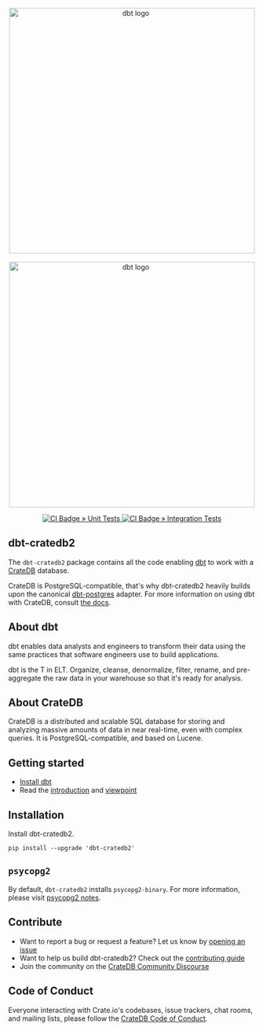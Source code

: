 <p align="center">
  <img src="https://raw.githubusercontent.com/dbt-labs/dbt/ec7dee39f793aa4f7dd3dae37282cc87664813e4/etc/dbt-logo-full.svg" alt="dbt logo" width="500"/>
  <br/><br/>
  <img src="https://github.com/user-attachments/assets/70485bb9-9809-46ce-a189-858676780b2b" alt="dbt logo" width="500"/>
</p>
<p align="center">
  <a href="https://github.com/crate/dbt-cratedb2/actions/workflows/unit-tests.yml">
    <img src="https://github.com/crate/dbt-cratedb2/actions/workflows/unit-tests.yml/badge.svg?event=push" alt="CI Badge » Unit Tests"/>
  </a>
  <a href="https://github.com/crate/dbt-cratedb2/actions/workflows/integration-tests.yml">
    <img src="https://github.com/crate/dbt-cratedb2/actions/workflows/integration-tests.yml/badge.svg?event=push" alt="CI Badge » Integration Tests"/>
  </a>
</p>

## dbt-cratedb2

The `dbt-cratedb2` package contains all the code enabling [dbt] to work with a
[CrateDB] database.

CrateDB is PostgreSQL-compatible, that's why dbt-cratedb2
heavily builds upon the canonical [dbt-postgres] adapter.
For more information on using dbt with CrateDB,
consult [the docs].

## About dbt

dbt enables data analysts and engineers to transform their data using the same practices that software engineers use to build applications.

dbt is the T in ELT. Organize, cleanse, denormalize, filter, rename, and pre-aggregate the raw data in your warehouse so that it's ready for analysis.

## About CrateDB

CrateDB is a distributed and scalable SQL database for storing and analyzing
massive amounts of data in near real-time, even with complex queries.
It is PostgreSQL-compatible, and based on Lucene.

## Getting started

- [Install dbt](https://docs.getdbt.com/docs/core/installation-overview)
- Read the [introduction](https://docs.getdbt.com/docs/introduction/) and
  [viewpoint](https://docs.getdbt.com/community/resources/viewpoint)

## Installation
Install dbt-cratedb2.
```shell
pip install --upgrade 'dbt-cratedb2'
```

## `psycopg2`
By default, `dbt-cratedb2` installs `psycopg2-binary`.
For more information, please visit [psycopg2 notes].

## Contribute

- Want to report a bug or request a feature? Let us know by [opening an issue]
- Want to help us build dbt-cratedb2? Check out the [contributing guide]
- Join the community on the [CrateDB Community Discourse]

## Code of Conduct

Everyone interacting with Crate.io's codebases, issue trackers, chat rooms, and mailing lists, please follow the [CrateDB Code of Conduct].


[contributing guide]: https://github.com/crate/dbt-cratedb2/blob/main/CONTRIBUTING.md
[CrateDB]: https://github.com/crate/crate
[CrateDB Code of Conduct]: https://github.com/crate/crate/blob/master/CODE_OF_CONDUCT.md
[CrateDB Community Discourse]: https://community.cratedb.com/
[dbt]: https://www.getdbt.com/
[dbt-postgres]: https://github.com/dbt-labs/dbt-postgres
[opening an issue]: https://github.com/crate/dbt-cratedb2/issues/new
[psycopg2 notes]: https://github.com/crate/dbt-cratedb2/blob/genesis/docs/psycopg2.md
[the docs]: https://docs.getdbt.com/docs/core/connect-data-platform/cratedb-setup
